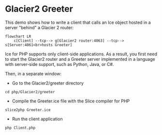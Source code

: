 # Glacier2 Greeter

This demo shows how to write a client that calls an Ice object hosted in a server "behind" a Glacier 2 router:

```mermaid
flowchart LR
    c[Client] --tcp--> g[Glacier2 router:4063] --tcp--> s[Server:4061<br>hosts Greeter]
```

Ice for PHP supports only client-side applications. As a result, you first need to start the Glacier2 router and a
Greeter server implemented in a language with server-side support, such as Python, Java, or C#.

Then, in a separate window:

- Go to the Glacier2/greeter directory

```shell
cd php/Glacier2/greeter
```

- Compile the Greeter.ice file with the Slice compiler for PHP

```shell
slice2php Greeter.ice
```

- Run the client application

```shell
php Client.php
```
